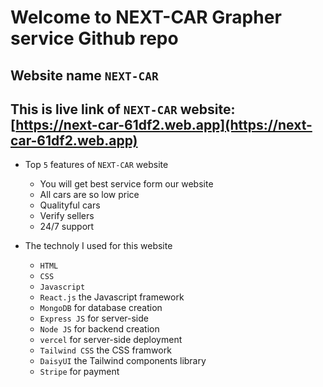 # Welcome to NEXT-CAR Grapher service Github repo

## Website name `NEXT-CAR`

## This is live link of `NEXT-CAR` website: [https://next-car-61df2.web.app](https://next-car-61df2.web.app)

* Top `5` features of `NEXT-CAR` website
   * You will get best service form our website
   * All cars are so low price
   * Qualityful cars
   * Verify sellers
   * 24/7 support

* The technoly I used for this website
   * `HTML`
   * `CSS`
   * `Javascript`
   * `React.js` the Javascript framework
   * `MongoDB` for database creation
   * `Express JS` for server-side
   * `Node JS` for backend creation
   * `vercel` for server-side deployment
   * `Tailwind CSS` the CSS framwork
   * `DaisyUI` the Tailwind components library
   * `Stripe` for payment
